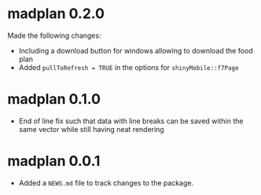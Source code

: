 # madplan 0.2.0

Made the following changes:

* Including a download button for windows allowing to download the food plan
* Added `pullToRefresh = TRUE` in the options for `shinyMobile::f7Page`

# madplan 0.1.0

* End of line fix such that data with line breaks can be saved within the same vector while still having neat rendering

# madplan 0.0.1

* Added a `NEWS.md` file to track changes to the package.
